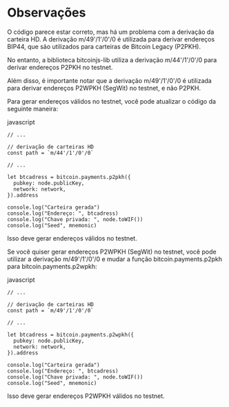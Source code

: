 # Observações

O código parece estar correto, mas há um problema com a derivação da carteira HD. A derivação m/49'/1'/0'/0 é utilizada para derivar endereços BIP44, que são utilizados para carteiras de Bitcoin Legacy (P2PKH).

No entanto, a biblioteca bitcoinjs-lib utiliza a derivação m/44'/1'/0'/0 para derivar endereços P2PKH no testnet.

Além disso, é importante notar que a derivação m/49'/1'/0'/0 é utilizada para derivar endereços P2WPKH (SegWit) no testnet, e não P2PKH.

Para gerar endereços válidos no testnet, você pode atualizar o código da seguinte maneira:

javascript

```
// ...

// derivação de carteiras HD
const path = `m/44'/1'/0'/0`

// ...

let btcadress = bitcoin.payments.p2pkh({
  pubkey: node.publicKey,
  network: network,
}).address

console.log("Carteira gerada")
console.log("Endereço: ", btcadress)
console.log("Chave privada: ", node.toWIF())
console.log("Seed", mnemonic)
````

Isso deve gerar endereços válidos no testnet.

Se você quiser gerar endereços P2WPKH (SegWit) no testnet, você pode utilizar a derivação m/49'/1'/0'/0 e mudar a função bitcoin.payments.p2pkh para bitcoin.payments.p2wpkh:

javascript

```
// ...

// derivação de carteiras HD
const path = `m/49'/1'/0'/0`

// ...

let btcadress = bitcoin.payments.p2wpkh({
  pubkey: node.publicKey,
  network: network,
}).address

console.log("Carteira gerada")
console.log("Endereço: ", btcadress)
console.log("Chave privada: ", node.toWIF())
console.log("Seed", mnemonic)
```
Isso deve gerar endereços P2WPKH válidos no testnet.
